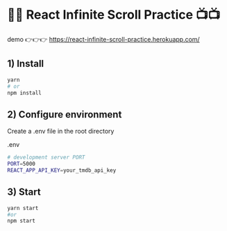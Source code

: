 # 🎥🎥 React Infinite Scroll Practice 📺📺

demo 👉👉👉 https://react-infinite-scroll-practice.herokuapp.com/

## 1) Install

```bash
yarn
# or
npm install
```

## 2) Configure environment

Create a .env file in the root directory

.env
```sh
# development server PORT
PORT=5000
REACT_APP_API_KEY=your_tmdb_api_key
```

## 3) Start

```bash
yarn start
#or
npm start
```
